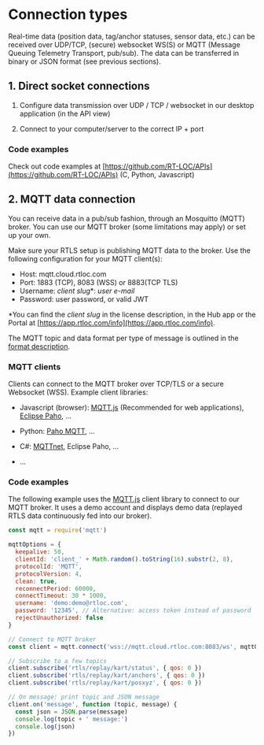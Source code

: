 # Connection types

Real-time data (position data, tag/anchor statuses, sensor data, etc.) can be received over UDP/TCP, (secure) websocket WS(S) or MQTT (Message Queuing Telemetry Transport, pub/sub). The data can be transferred in binary or JSON format (see previous sections).

## 1. Direct socket connections

1. Configure data transmission over UDP / TCP / websocket in our desktop application (in the API view)

2. Connect to your computer/server to the correct IP + port

### Code examples
Check out code examples at [https://github.com/RT-LOC/APIs](https://github.com/RT-LOC/APIs) (C, Python, Javascript)

## 2. MQTT data connection

You can receive data in a pub/sub fashion, through an Mosquitto (MQTT) broker.
You can use our MQTT broker (some limitations may apply) or set up your own.

Make sure your RTLS setup is publishing MQTT data to the broker.
Use the following configuration for your MQTT client(s):

* Host: mqtt.cloud.rtloc.com
* Port: 1883 (TCP), 8083 (WSS) or 8883(TCP TLS)
* Username: *client slug**: *user e-mail*
* Password: user password, or valid JWT

*You can find the *client slug* in the license description, in the Hub app or the Portal at [https://app.rtloc.com/info](https://app.rtloc.com/info).

The MQTT topic and data format per type of message is outlined in the [format description](/api/api_web.html).

### MQTT clients

Clients can connect to the MQTT broker over TCP/TLS or a secure Websocket (WSS).
Example client libraries:

* Javascript (browser): [MQTT.js](https://www.npmjs.com/package/mqtt) (Recommended for web applications), [Eclipse Paho](https://www.eclipse.org/paho/clients/js/), ...

* Python: [Paho MQTT](https://pypi.org/project/paho-mqtt/), ...

* C#: [MQTTnet](https://github.com/chkr1011/MQTTnet), Eclipse Paho, ...

* ...

### Code examples
The following example uses the [MQTT.js](https://www.npmjs.com/package/mqtt) client library to connect to our MQTT broker. It uses a demo account and displays demo data (replayed RTLS data continuously fed into our broker).

``` js
const mqtt = require('mqtt')

mqttOptions = {
  keepalive: 50,
  clientId: 'client_' + Math.random().toString(16).substr(2, 8),
  protocolId: 'MQTT',
  protocolVersion: 4,
  clean: true,
  reconnectPeriod: 60000,
  connectTimeout: 30 * 1000,
  username: 'demo:demo@rtloc.com',
  password: '12345', // Alternative: access token instead of password
  rejectUnauthorized: false
}

// Connect to MQTT broker
const client = mqtt.connect('wss://mqtt.cloud.rtloc.com:8083/ws', mqttOptions)

// Subscribe to a few topics
client.subscribe('rtls/replay/kart/status', { qos: 0 })
client.subscribe('rtls/replay/kart/anchors', { qos: 0 })
client.subscribe('rtls/replay/kart/posxyz', { qos: 0 })

// On message: print topic and JSON message
client.on('message', function (topic, message) {
  const json = JSON.parse(message)
  console.log(topic + ' message:')
  console.log(json)
})
```